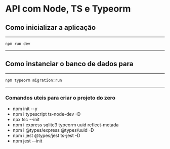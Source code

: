 # API com Node, TS e Typeorm

## Como inicializar a aplicação

---
    npm run dev
---

## Como instanciar o banco de dados para

---
    npm typeorm migration:run
---

### Comandos uteis para criar o projeto do zero

- npm init --y
- npm i typescript ts-node-dev -D
- npx tsc --init
- npm i express sqlite3 typeorm uuid reflect-metada
- npm i @types/express @types/uuid -D
- npm i jest @types/jest ts-jest -D
- npm jest --init